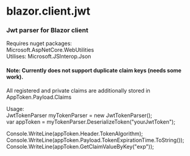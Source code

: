 # blazor.client.jwt
### Jwt parser for Blazor client    
Requires nuget packages:    
Microsoft.AspNetCore.WebUtilities    
Utilises: Microsoft.JSInterop.Json    
    
#### Note: Currently does not support duplicate claim keys (needs some work).    
All registered and private claims are additionally stored in AppToken.Payload.Claims
    
Usage:    
JwtTokenParser myTokenParser = new JwtTokenParser();    
var appToken = myTokenParser.DeserializeToken("yourJwtToken");    
    
    
Console.WriteLine(appToken.Header.TokenAlgorithm);    
Console.WriteLine(appToken.Payload.TokenExpirationTime.ToString());
Console.WriteLine(appToken.GetClaimValueByKey("exp"));

